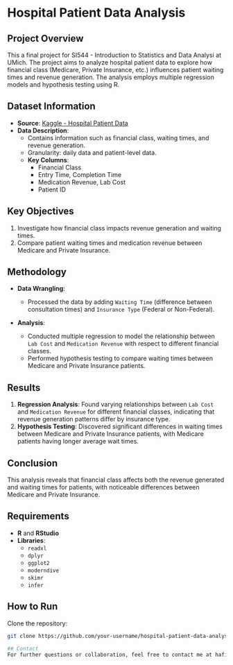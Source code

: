 # Hospital Patient Data Analysis

## Project Overview
This a final project for SI544 - Introduction to Statistics and Data Analysi at UMich. The project aims to analyze hospital patient data to explore how financial class (Medicare, Private Insurance, etc.) influences patient waiting times and revenue generation. The analysis employs multiple regression models and hypothesis testing using R. 

## Dataset Information
- **Source**: [Kaggle - Hospital Patient Data](https://www.kaggle.com/datasets/abdulqaderasiirii/hospital-patient-data)
- **Data Description**: 
  - Contains information such as financial class, waiting times, and revenue generation.
  - Granularity: daily data and patient-level data.
  - **Key Columns**:
    - Financial Class
    - Entry Time, Completion Time
    - Medication Revenue, Lab Cost
    - Patient ID

## Key Objectives
1. Investigate how financial class impacts revenue generation and waiting times.
2. Compare patient waiting times and medication revenue between Medicare and Private Insurance.

## Methodology
- **Data Wrangling**:
  - Processed the data by adding `Waiting Time` (difference between consultation times) and `Insurance Type` (Federal or Non-Federal).
  
- **Analysis**:
  - Conducted multiple regression to model the relationship between `Lab Cost` and `Medication Revenue` with respect to different financial classes.
  - Performed hypothesis testing to compare waiting times between Medicare and Private Insurance patients.

## Results
1. **Regression Analysis**: Found varying relationships between `Lab Cost` and `Medication Revenue` for different financial classes, indicating that revenue generation patterns differ by insurance type.
2. **Hypothesis Testing**: Discovered significant differences in waiting times between Medicare and Private Insurance patients, with Medicare patients having longer average wait times.

## Conclusion
This analysis reveals that financial class affects both the revenue generated and waiting times for patients, with noticeable differences between Medicare and Private Insurance.

## Requirements
- **R** and **RStudio**
- **Libraries**: 
  - `readxl`
  - `dplyr`
  - `ggplot2`
  - `moderndive`
  - `skimr`
  - `infer`

## How to Run
Clone the repository:
   ```bash
   git clone https://github.com/your-username/hospital-patient-data-analysis.git

## Contact
For further questions or collaboration, feel free to contact me at hafizhry@umich.com.